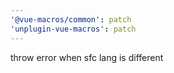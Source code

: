 ```yaml
---
'@vue-macros/common': patch
'unplugin-vue-macros': patch
---
```


throw error when sfc lang is different
